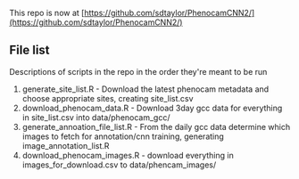 

This repo is now at [https://github.com/sdtaylor/PhenocamCNN2/](https://github.com/sdtaylor/PhenocamCNN2/)

## File list
Descriptions of scripts in the repo in the order they're  meant to be run
1. generate_site_list.R - Download the latest phenocam metadata and choose appropriate sites, creating site_list.csv
2. download_phenocam_data.R - Download 3day gcc data for everything in site_list.csv into data/phenocam_gcc/
3. generate_annoation_file_list.R - From the daily gcc data determine which images to fetch for annotation/cnn training, generating image_annotation_list.R
4. download_phenocam_images.R   - download everything in images_for_download.csv to data/phencam_images/
